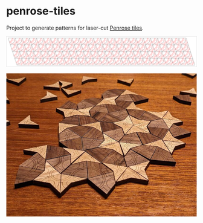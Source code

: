 # penrose-tiles

Project to generate patterns for laser-cut [Penrose tiles](https://en.wikipedia.org/wiki/Penrose_tiling).

![Pattern for a 25 by 4 grid of P2 tiles](./images/p2-grid.svg)

![Laser-cut P2 tiles](./images/p2-tiles.jpeg)
